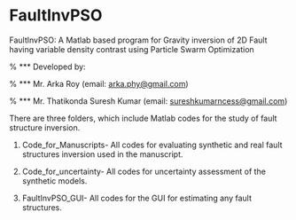 # FaultInvPSO
FaultInvPSO: A Matlab based program for Gravity inversion of 2D Fault having variable density contrast using Particle Swarm Optimization

% *** Developed by:

  % ***       Mr. Arka Roy (email: arka.phy@gmail.com)
  
  % ***       Mr. Thatikonda Suresh Kumar (email: sureshkumarncess@gmail.com)
  
 

There are three folders, which include Matlab codes for the study of fault structure inversion.

  1. Code_for_Manuscripts- All codes for evaluating synthetic and real fault structures inversion used in the manuscript.
  
  2. Code_for_uncertainty- All codes for uncertainty assessment of the synthetic models.
  
  3. FaultInvPSO_GUI- All codes for the GUI for estimating any fault structures.
